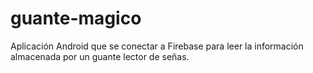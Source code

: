 # guante-magico
Aplicación Android que se conectar a Firebase para leer la información almacenada por un guante lector de señas.
